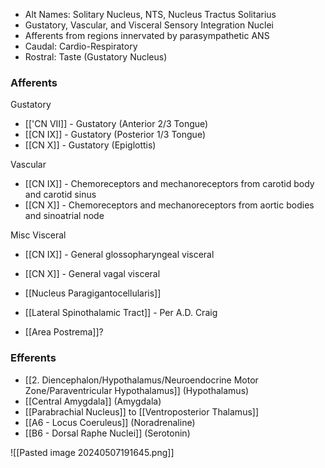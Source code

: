 - Alt Names: Solitary Nucleus, NTS, Nucleus Tractus Solitarius
- Gustatory, Vascular, and Visceral Sensory Integration Nuclei
- Afferents from regions innervated by parasympathetic ANS
- Caudal: Cardio-Respiratory
- Rostral: Taste (Gustatory Nucleus)
### Afferents
Gustatory
- [['CN VII]] - Gustatory (Anterior 2/3 Tongue)
- [[CN IX]] - Gustatory (Posterior 1/3 Tongue)
- [[CN X]] - Gustatory (Epiglottis)

Vascular
- [[CN IX]] - Chemoreceptors and mechanoreceptors from carotid body and carotid sinus
- [[CN X]] - Chemoreceptors and mechanoreceptors from aortic bodies and sinoatrial node

Misc Visceral
- [[CN IX]] - General glossopharyngeal visceral
- [[CN X]] - General vagal visceral

- [[Nucleus Paragigantocellularis]]

- [[Lateral Spinothalamic Tract]] - Per A.D. Craig

- [[Area Postrema]]?
### Efferents
- [[2. Diencephalon/Hypothalamus/Neuroendocrine Motor Zone/Paraventricular Hypothalamus]] (Hypothalamus)
- [[Central Amygdala]] (Amygdala)
- [[Parabrachial Nucleus]] to [[Ventroposterior Thalamus]]
- [[A6 - Locus Coeruleus]] (Noradrenaline)
- [[B6 - Dorsal Raphe Nuclei]] (Serotonin)


![[Pasted image 20240507191645.png]]